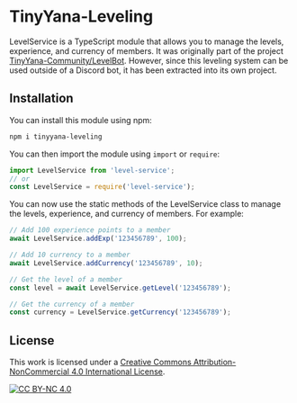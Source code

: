 # TinyYana-Leveling

LevelService is a TypeScript module that allows you to manage the levels, experience, and currency of members. It was originally part of the project [TinyYana-Community/LevelBot](https://github.com/TinyYana-Community/LevelBot). However, since this leveling system can be used outside of a Discord bot, it has been extracted into its own project.

## Installation

You can install this module using npm:

```sh
npm i tinyyana-leveling
```

You can then import the module using `import` or `require`:

```js
import LevelService from 'level-service';
// or
const LevelService = require('level-service');
```

You can now use the static methods of the LevelService class to manage the levels, experience, and currency of members. For example:

```js
// Add 100 experience points to a member
await LevelService.addExp('123456789', 100);

// Add 10 currency to a member
await LevelService.addCurrency('123456789', 10);

// Get the level of a member
const level = await LevelService.getLevel('123456789');

// Get the currency of a member
const currency = LevelService.getCurrency('123456789');
```

## License

This work is licensed under a [Creative Commons Attribution-NonCommercial 4.0 International License](http://creativecommons.org/licenses/by-nc/4.0/).

[![CC BY-NC 4.0](https://licensebuttons.net/l/by-nc/4.0/88x31.png)](http://creativecommons.org/licenses/by-nc/4.0/)
